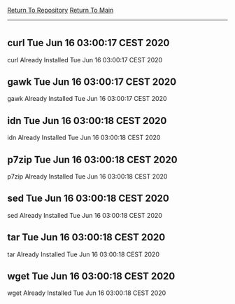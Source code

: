 [Return To Repository](https://github.com/bast69/piholeparser/)
[Return To Main](https://github.com/bast69/piholeparser/blob/master/RecentRunLogs/Mainlog.md)
____________________________________
# 
## curl Tue Jun 16 03:00:17 CEST 2020
curl Already Installed Tue Jun 16 03:00:17 CEST 2020
## gawk Tue Jun 16 03:00:17 CEST 2020
gawk Already Installed Tue Jun 16 03:00:17 CEST 2020
## idn Tue Jun 16 03:00:18 CEST 2020
idn Already Installed Tue Jun 16 03:00:18 CEST 2020
## p7zip Tue Jun 16 03:00:18 CEST 2020
p7zip Already Installed Tue Jun 16 03:00:18 CEST 2020
## sed Tue Jun 16 03:00:18 CEST 2020
sed Already Installed Tue Jun 16 03:00:18 CEST 2020
## tar Tue Jun 16 03:00:18 CEST 2020
tar Already Installed Tue Jun 16 03:00:18 CEST 2020
## wget Tue Jun 16 03:00:18 CEST 2020
wget Already Installed Tue Jun 16 03:00:18 CEST 2020
